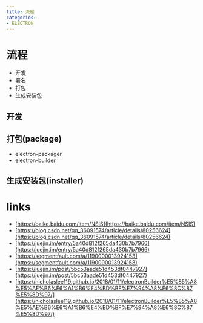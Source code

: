 ```yaml
---
title: 流程
categories:
- ELECTRON
---
```


# 流程

- 开发
- 署名
- 打包
- 生成安装包


## 开发

## 打包(package)

- electron-packager
- electron-builder



## 生成安装包(installer)



# links
- [https://baike.baidu.com/item/NSIS](https://baike.baidu.com/item/NSIS)
- [https://blog.csdn.net/qq_36091574/article/details/80256624](https://blog.csdn.net/qq_36091574/article/details/80256624)
- [https://juejin.im/entry/5a40d812f265da430b7b7966](https://juejin.im/entry/5a40d812f265da430b7b7966)
- [https://segmentfault.com/a/1190000013924153](https://segmentfault.com/a/1190000013924153)
- [https://juejin.im/post/5bc53aade51d453df0447927](https://juejin.im/post/5bc53aade51d453df0447927)
- [https://nicholaslee119.github.io/2018/01/11/electronBuilder%E5%85%A8%E5%AE%B6%E6%A1%B6%E4%BD%BF%E7%94%A8%E6%8C%87%E5%8D%97/](https://nicholaslee119.github.io/2018/01/11/electronBuilder%E5%85%A8%E5%AE%B6%E6%A1%B6%E4%BD%BF%E7%94%A8%E6%8C%87%E5%8D%97/)
